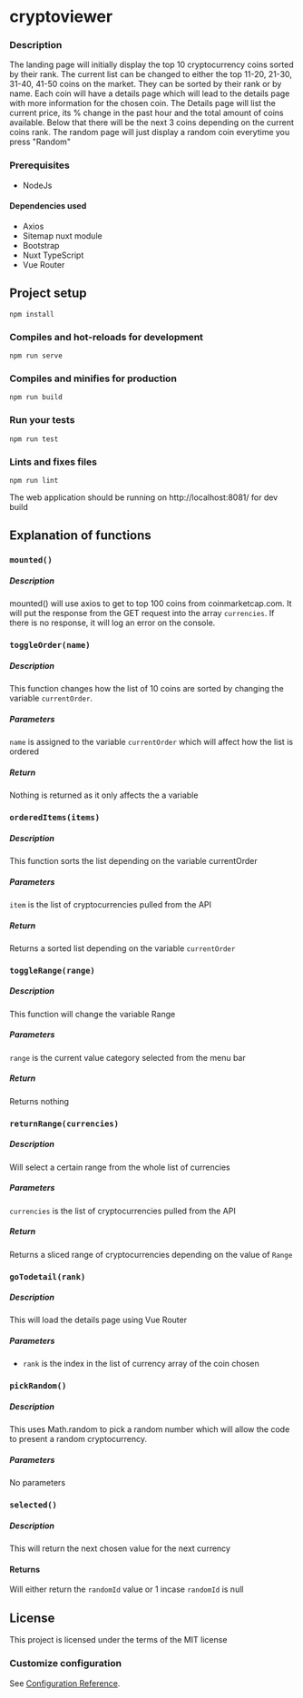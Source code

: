 # cryptoviewer

### Description
The landing page will initially display the top 10 cryptocurrency coins sorted by their rank.
The current list can be changed to either the top 11-20, 21-30, 31-40, 41-50 coins on the market. They can be sorted by their rank or by name.
Each coin will have a details page which will lead to the details page with more information for the chosen coin.
The Details page will list the current price, its % change in the past hour and the total amount of coins available. Below that there will be the next 3 coins depending on the current coins rank.
The random page will just display a random coin everytime you press "Random"

### Prerequisites 

 - NodeJs
 #### Dependencies used
 
 - Axios
 - Sitemap nuxt module
 - Bootstrap
 - Nuxt TypeScript
 - Vue Router

## Project setup
```
npm install
```

### Compiles and hot-reloads for development
```
npm run serve
```

### Compiles and minifies for production
```
npm run build
```

### Run your tests
```
npm run test
```

### Lints and fixes files
```
npm run lint
```

The web application should be running on http://localhost:8081/ for dev build

## Explanation of functions

### `mounted()`
##### Description
mounted() will use axios to get to top 100 coins from coinmarketcap.com. It will put the response from the GET request into the array `currencies`.
If there is no response, it will log an error on the console.


### `toggleOrder(name)`
##### Description
This function changes how the list of 10 coins are sorted by changing the variable `currentOrder`.
##### Parameters
`name` is assigned to the variable `currentOrder` which will affect how the list is ordered
##### Return
Nothing is returned as it only affects the a variable

### `orderedItems(items)`
##### Description
This function sorts the list depending on the variable currentOrder
##### Parameters
`item` is the list of cryptocurrencies pulled from the API
##### Return
Returns a sorted list depending on the variable `currentOrder`


### `toggleRange(range)`
##### Description
This function will change the variable Range
##### Parameters
`range` is the current value category selected from the menu bar
##### Return
Returns nothing

### `returnRange(currencies)`
##### Description
Will select a certain range from the whole list of currencies
##### Parameters
`currencies` is the list of cryptocurrencies pulled from the API
##### Return
Returns a sliced range of cryptocurrencies depending on the value of `Range`

### `goTodetail(rank)`
##### Description
This will load the details page using Vue Router
##### Parameters

 - `rank` is the index in the list of currency array of the coin chosen

### `pickRandom()`
##### Description
This uses Math.random to pick a random number which will allow the code to present a random cryptocurrency. 
##### Parameters
No parameters

### `selected()`
##### Description
This will return the next chosen value for the next currency
#### Returns
Will either return the `randomId` value or 1 incase `randomId` is null


## License 
This project is licensed under the terms of the MIT license


### Customize configuration
See [Configuration Reference](https://cli.vuejs.org/config/).

